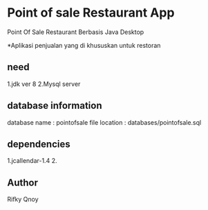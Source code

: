 # Point of sale Restaurant App
Point Of Sale Restaurant Berbasis Java Desktop

*Aplikasi penjualan yang di khususkan untuk restoran 


## need 
1.jdk ver 8
2.Mysql server

## database information
database name : pointofsale
file location : databases/pointofsale.sql

## dependencies
1.jcallendar-1.4
2.

## Author
Rifky Qnoy
